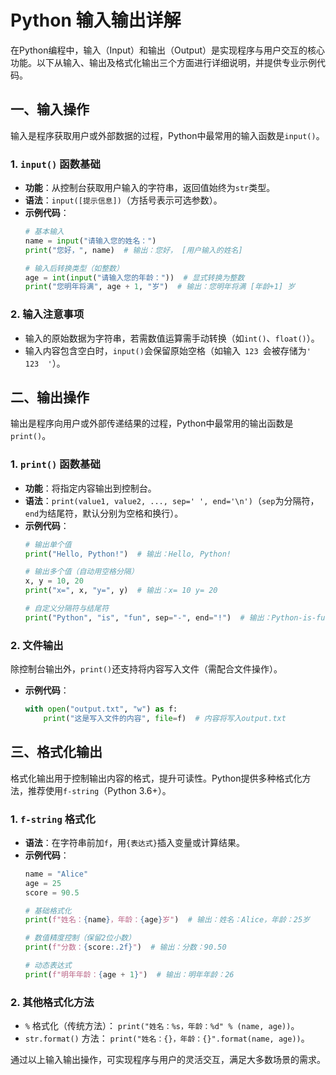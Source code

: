 # Python 输入输出详解

在Python编程中，输入（Input）和输出（Output）是实现程序与用户交互的核心功能。以下从输入、输出及格式化输出三个方面进行详细说明，并提供专业示例代码。

## 一、输入操作

输入是程序获取用户或外部数据的过程，Python中最常用的输入函数是`input()`。

### 1. `input()` 函数基础
- **功能**：从控制台获取用户输入的字符串，返回值始终为`str`类型。
- **语法**：`input([提示信息])`（方括号表示可选参数）。
- **示例代码**：
  ```python
  # 基本输入
  name = input("请输入您的姓名：")
  print("您好，", name)  # 输出：您好， [用户输入的姓名]
  
  # 输入后转换类型（如整数）
  age = int(input("请输入您的年龄："))  # 显式转换为整数
  print("您明年将满", age + 1, "岁")  # 输出：您明年将满 [年龄+1] 岁
  ```

### 2. 输入注意事项
- 输入的原始数据为字符串，若需数值运算需手动转换（如`int()`、`float()`）。
- 输入内容包含空白时，`input()`会保留原始空格（如输入`  123  `会被存储为`'  123  '`）。

## 二、输出操作

输出是程序向用户或外部传递结果的过程，Python中最常用的输出函数是`print()`。

### 1. `print()` 函数基础
- **功能**：将指定内容输出到控制台。
- **语法**：`print(value1, value2, ..., sep=' ', end='\n')`（`sep`为分隔符，`end`为结尾符，默认分别为空格和换行）。
- **示例代码**：
  ```python
  # 输出单个值
  print("Hello, Python!")  # 输出：Hello, Python!
  
  # 输出多个值（自动用空格分隔）
  x, y = 10, 20
  print("x=", x, "y=", y)  # 输出：x= 10 y= 20
  
  # 自定义分隔符与结尾符
  print("Python", "is", "fun", sep="-", end="!")  # 输出：Python-is-fun!
  ```

### 2. 文件输出
除控制台输出外，`print()`还支持将内容写入文件（需配合文件操作）。
- **示例代码**：
  ```python
  with open("output.txt", "w") as f:
      print("这是写入文件的内容", file=f)  # 内容将写入output.txt
  ```

## 三、格式化输出

格式化输出用于控制输出内容的格式，提升可读性。Python提供多种格式化方法，推荐使用`f-string`（Python 3.6+）。

### 1. `f-string` 格式化
- **语法**：在字符串前加`f`，用`{表达式}`插入变量或计算结果。
- **示例代码**：
  ```python
  name = "Alice"
  age = 25
  score = 90.5
  
  # 基础格式化
  print(f"姓名：{name}，年龄：{age}岁")  # 输出：姓名：Alice，年龄：25岁
  
  # 数值精度控制（保留2位小数）
  print(f"分数：{score:.2f}")  # 输出：分数：90.50
  
  # 动态表达式
  print(f"明年年龄：{age + 1}")  # 输出：明年年龄：26
  ```

### 2. 其他格式化方法
- `%` 格式化（传统方法）：
`print("姓名：%s，年龄：%d" % (name, age))`。
- `str.format()` 方法：
`print("姓名：{}，年龄：{}".format(name, age))`。

通过以上输入输出操作，可实现程序与用户的灵活交互，满足大多数场景的需求。